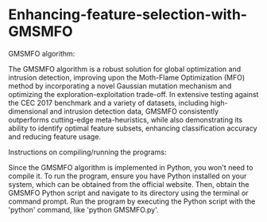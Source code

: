 # Enhancing-feature-selection-with-GMSMFO

GMSMFO algorithm:

The GMSMFO algorithm is a robust solution for global optimization and intrusion detection, improving upon the Moth-Flame Optimization (MFO) method by incorporating a novel Gaussian mutation mechanism and optimizing the exploration-exploitation trade-off. In extensive testing against the CEC 2017 benchmark and a variety of datasets, including high-dimensional and intrusion detection data, GMSMFO consistently outperforms cutting-edge meta-heuristics, while also demonstrating its ability to identify optimal feature subsets, enhancing classification accuracy and reducing feature usage. 

Instructions on compiling/running the programs:

Since the GMSMFO algorithm is implemented in Python, you won't need to compile it. To run the program, ensure you have Python installed on your system, which can be obtained from the official website. Then, obtain the GMSMFO Python script and navigate to its directory using the terminal or command prompt. Run the program by executing the Python script with the 'python' command, like 'python GMSMFO.py'.
